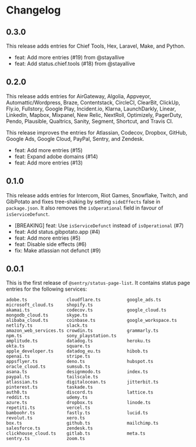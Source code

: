 # Changelog

## 0.3.0

This release adds entries for Chief Tools, Hex, Laravel, Make, and Python.

- feat: Add more entries (#19) from @stayallive
- feat: Add status.chief.tools (#18) from @stayallive

## 0.2.0

This release adds entries for AirGateway, Algolia, Appveyor, Automattic/Wordpress, Braze, Contentstack, CircleCI, ClearBit, ClickUp, Fly.io, Fullstory, Google Play, Incident.io, Klarna, LaunchDarkly, Linear, LinkedIn, Mapbox, Mixpanel, New Relic, NextRoll, Optimizely, PagerDuty, Pendo, Plausible, Qualtrics, Sanity, Segment, Shortcut, and Travis CI.

This release improves the entries for Atlassian, Codecov, Dropbox, GitHub, Google Ads, Google Cloud, PayPal, Sentry, and Zendesk.

- feat: Add more entries (#15)
- feat: Expand adobe domains (#14)
- feat: Add more entries (#13)

## 0.1.0

This release adds entries for Intercom, Riot Games, Snowflake, Twitch, and GibPotato and fixes tree-shaking by setting `sideEffects` false in `package.json`. It also removes the `isOperational` field in favour of `isServiceDefunct`.

- [BREAKING] feat: Use `isServiceDefunct` instead of `isOperational` (#7)
- feat: Add status.gibpotato.app (#4)
- feat: Add more entries (#5)
- feat: Disable side effects (#6)
- fix: Make atlassian not defunct (#9)

## 0.0.1

This is the first release of `@sentry/status-page-list`. It contains status page entries for the following services:

```
adobe.ts               cloudflare.ts          google_ads.ts          microsoft_cloud.ts     shopify.ts
akamai.ts              codecov.ts             google_cloud.ts        mongodb_cloud.ts       skype.ts
alibaba_cloud.ts       coinbase.ts            google_workspace.ts    netlify.ts             slack.ts
amazon_web_services.ts crowdin.ts             grammarly.ts           npm.ts                 sony_playstation.ts
amplitude.ts           datadog.ts             heroku.ts              okta.ts                square.ts
apple_developer.ts     datadog_eu.ts          hibob.ts               openai.ts              stripe.ts
appsflyer.ts           deno.ts                hubspot.ts             oracle_cloud.ts        sumsub.ts
asana.ts               designmodo.ts          index.ts               paypal.ts              tailscale.ts
atlassian.ts           digitalocean.ts        jitterbit.ts           pinterest.ts           taskade.ts
auth0.ts               discord.ts             lattice.ts             reddit.ts              udemy.ts
azure.ts               dropbox.ts             linode.ts              repetiti.ts            vercel.ts
bamboohr.ts            fastly.ts              lucid.ts               revolut.ts             xero.ts
box.ts                 github.ts              mailchimp.ts           salesforce.ts          zendesk.ts
clickhouse_cloud.ts    gitlab.ts              meta.ts                sentry.ts              zoom.ts
```

